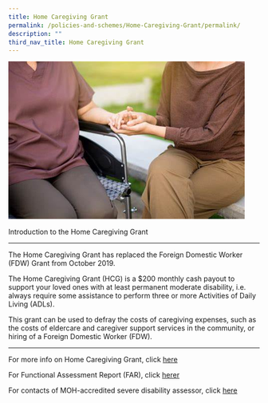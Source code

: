 ```yaml
---
title: Home Caregiving Grant
permalink: /policies-and-schemes/Home-Caregiving-Grant/permalink/
description: ""
third_nav_title: Home Caregiving Grant
---
```

![](/images/th.jpg)

 Introduction to the Home Caregiving Grant  

--------------------------------------------

The Home Caregiving Grant has replaced the Foreign Domestic Worker (FDW) Grant from October 2019. 

The Home Caregiving Grant (HCG) is a $200 monthly cash payout to support your loved ones with at least permanent moderate disability, i.e. always require some assistance to perform three or more Activities of Daily Living (ADLs).

This grant can be used to defray the costs of caregiving expenses, such as the costs of eldercare and caregiver support services in the community, or hiring of a Foreign Domestic Worker (FDW).

--------------------------------------------

For more info on Home Caregiving Grant, click [here](https://www.aic.sg/financial-assistance/home-caregiving-grant)

For Functional Assessment Report (FAR), click [herer](https://www.aic.sg/financial-assistance/Documents/Application%20Forms/Functional%20Assessment%20Report.pdf)

For contacts of MOH-accredited severe disability assessor, click  [here](https://www.aic.sg/financial-assistance/Documents/Application%20Forms/IDAPE%20Assessor%20List.pdf)







